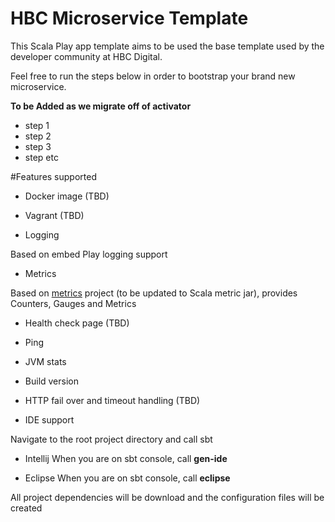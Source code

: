 HBC Microservice Template
=================================

This Scala Play app template aims to be used the base template used by the developer community at HBC Digital.

Feel free to run the steps below in order to bootstrap your brand new microservice.

**To be Added as we migrate off of activator**

- step 1
- step 2
- step 3
- step etc

#Features supported

- Docker image (TBD)
 
- Vagrant (TBD) 

- Logging

Based on embed Play logging support

- Metrics

Based on [metrics](https://github.com/saksdirect/metrics) project (to be updated to Scala metric jar), provides Counters, Gauges and Metrics

- Health check page (TBD)
 - Ping
 - JVM stats
 - Build version

- HTTP fail over and timeout handling (TBD)

- IDE support

Navigate to the root project directory and call sbt

 - Intellij
   When you are on sbt console, call **gen-ide**
  
 - Eclipse
   When you are on sbt console, call **eclipse**

All project dependencies will be download and the configuration files will be created
 